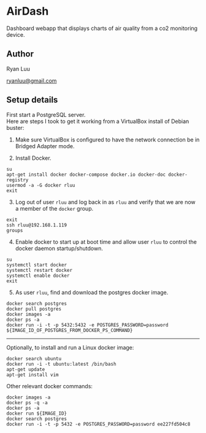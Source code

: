# AirDash

Dashboard webapp that displays charts of air quality from a co2 monitoring device.

## Author

Ryan Luu

ryanluu@gmail.com

## Setup details

First start a PostgreSQL server.  
Here are steps I took to get it working from a VirtualBox install of Debian buster:

1) Make sure VirtualBox is configured to have the network connection be in Bridged Adapter mode.

2) Install Docker.

```
su
apt-get install docker docker-compose docker.io docker-doc docker-registry
usermod -a -G docker rluu
exit
```

3) Log out of user `rluu` and log back in as `rluu` and verify that we are now a member of the `docker` group.

```
exit
ssh rluu@192.168.1.119
groups
```

4) Enable docker to start up at boot time and allow user `rluu` to control the docker daemon startup/shutdown.

```
su
systemctl start docker
systemctl restart docker
systemctl enable docker
exit
```

5) As user `rluu`, find and download the postgres docker image.

```
docker search postgres
docker pull postgres
docker images -a
docker ps -a
docker run -i -t -p 5432:5432 -e POSTGRES_PASSWORD=password ${IMAGE_ID_OF_POSTGRES_FROM_DOCKER_PS_COMMAND}
```

---

Optionally, to install and run a Linux docker image:

```
docker search ubuntu
docker run -i -t ubuntu:latest /bin/bash
apt-get update
apt-get install vim
```

Other relevant docker commands:

```
docker images -a
docker ps -q -a
docker ps -a
docker run ${IMAGE_ID}
docker search postgres
docker run -i -t -p 5432 -e POSTGRES_PASSWORD=password ee227fd504c8
```
